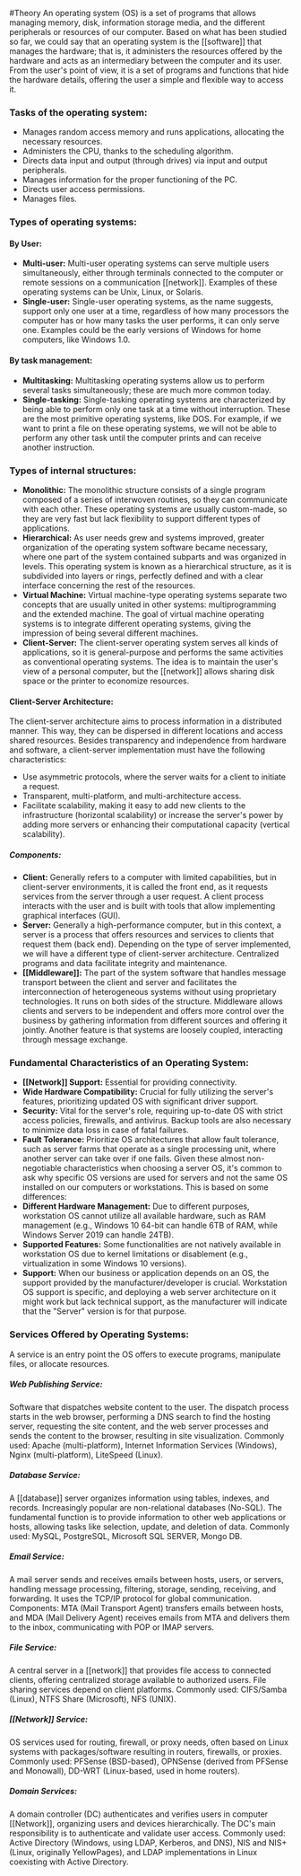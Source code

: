 #Theory 
An operating system (OS) is a set of programs that allows managing memory, disk, information storage media, and the different peripherals or resources of our computer. Based on what has been studied so far, we could say that an operating system is the [[software]] that manages the hardware; that is, it administers the resources offered by the hardware and acts as an intermediary between the computer and its user. From the user's point of view, it is a set of programs and functions that hide the hardware details, offering the user a simple and flexible way to access it.
### Tasks of the operating system:
- Manages random access memory and runs applications, allocating the necessary resources.
- Administers the CPU, thanks to the scheduling algorithm.
- Directs data input and output (through drives) via input and output peripherals.
- Manages information for the proper functioning of the PC.
- Directs user access permissions.
- Manages files.
### Types of operating systems:
#### By User:
- **Multi-user:** Multi-user operating systems can serve multiple users simultaneously, either through terminals connected to the computer or remote sessions on a communication [[network]]. Examples of these operating systems can be Unix, Linux, or Solaris.
- **Single-user:** Single-user operating systems, as the name suggests, support only one user at a time, regardless of how many processors the computer has or how many tasks the user performs, it can only serve one. Examples could be the early versions of Windows for home computers, like Windows 1.0.
#### By task management:
- **Multitasking:** Multitasking operating systems allow us to perform several tasks simultaneously; these are much more common today.
- **Single-tasking:** Single-tasking operating systems are characterized by being able to perform only one task at a time without interruption. These are the most primitive operating systems, like DOS. For example, if we want to print a file on these operating systems, we will not be able to perform any other task until the computer prints and can receive another instruction.
### Types of internal structures:
- **Monolithic:** The monolithic structure consists of a single program composed of a series of interwoven routines, so they can communicate with each other. These operating systems are usually custom-made, so they are very fast but lack flexibility to support different types of applications.
- **Hierarchical:** As user needs grew and systems improved, greater organization of the operating system software became necessary, where one part of the system contained subparts and was organized in levels. This operating system is known as a hierarchical structure, as it is subdivided into layers or rings, perfectly defined and with a clear interface concerning the rest of the resources.
- **Virtual Machine:** Virtual machine-type operating systems separate two concepts that are usually united in other systems: multiprogramming and the extended machine. The goal of virtual machine operating systems is to integrate different operating systems, giving the impression of being several different machines.
- **Client-Server:** The client-server operating system serves all kinds of applications, so it is general-purpose and performs the same activities as conventional operating systems. The idea is to maintain the user's view of a personal computer, but the [[network]] allows sharing disk space or the printer to economize resources.
#### Client-Server Architecture:
The client-server architecture aims to process information in a distributed manner. This way, they can be dispersed in different locations and access shared resources. Besides transparency and independence from hardware and software, a client-server implementation must have the following characteristics:
- Use asymmetric protocols, where the server waits for a client to initiate a request.
- Transparent, multi-platform, and multi-architecture access.
- Facilitate scalability, making it easy to add new clients to the infrastructure (horizontal scalability) or increase the server's power by adding more servers or enhancing their computational capacity (vertical scalability).
##### Components:
- **Client:** Generally refers to a computer with limited capabilities, but in client-server environments, it is called the front end, as it requests services from the server through a user request. A client process interacts with the user and is built with tools that allow implementing graphical interfaces (GUI).
- **Server:** Generally a high-performance computer, but in this context, a server is a process that offers resources and services to clients that request them (back end). Depending on the type of server implemented, we will have a different type of client-server architecture. Centralized programs and data facilitate integrity and maintenance.
- **[[Middleware]]:** The part of the system software that handles message transport between the client and server and facilitates the interconnection of heterogeneous systems without using proprietary technologies. It runs on both sides of the structure. Middleware allows clients and servers to be independent and offers more control over the business by gathering information from different sources and offering it jointly. Another feature is that systems are loosely coupled, interacting through message exchange.
### Fundamental Characteristics of an Operating System:
- **[[Network]] Support:** Essential for providing connectivity.
- **Wide Hardware Compatibility:** Crucial for fully utilizing the server's features, prioritizing updated OS with significant driver support.
- **Security:** Vital for the server's role, requiring up-to-date OS with strict access policies, firewalls, and antivirus. Backup tools are also necessary to minimize data loss in case of fatal failures.
- **Fault Tolerance:** Prioritize OS architectures that allow fault tolerance, such as server farms that operate as a single processing unit, where another server can take over if one fails.
Given these almost non-negotiable characteristics when choosing a server OS, it's common to ask why specific OS versions are used for servers and not the same OS installed on our computers or workstations. This is based on some differences:
- **Different Hardware Management:** Due to different purposes, workstation OS cannot utilize all available hardware, such as RAM management (e.g., Windows 10 64-bit can handle 6TB of RAM, while Windows Server 2019 can handle 24TB).
- **Supported Features:** Some functionalities are not natively available in workstation OS due to kernel limitations or disablement (e.g., virtualization in some Windows 10 versions).
- **Support:** When our business or application depends on an OS, the support provided by the manufacturer/developer is crucial. Workstation OS support is specific, and deploying a web server architecture on it might work but lack technical support, as the manufacturer will indicate that the "Server" version is for that purpose.
### Services Offered by Operating Systems:
A service is an entry point the OS offers to execute programs, manipulate files, or allocate resources.
##### Web Publishing Service:
Software that dispatches website content to the user. The dispatch process starts in the web browser, performing a DNS search to find the hosting server, requesting the site content, and the web server processes and sends the content to the browser, resulting in site visualization. Commonly used: Apache (multi-platform), Internet Information Services (Windows), Nginx (multi-platform), LiteSpeed (Linux).
##### Database Service:
A [[database]] server organizes information using tables, indexes, and records. Increasingly popular are non-relational databases (No-SQL). The fundamental function is to provide information to other web applications or hosts, allowing tasks like selection, update, and deletion of data. Commonly used: MySQL, PostgreSQL, Microsoft SQL SERVER, Mongo DB.
##### Email Service:
A mail server sends and receives emails between hosts, users, or servers, handling message processing, filtering, storage, sending, receiving, and forwarding. It uses the TCP/IP protocol for global communication. Components: MTA (Mail Transport Agent) transfers emails between hosts, and MDA (Mail Delivery Agent) receives emails from MTA and delivers them to the inbox, communicating with POP or IMAP servers.
##### File Service:
A central server in a [[network]] that provides file access to connected clients, offering centralized storage available to authorized users. File sharing services depend on client platforms. Commonly used: CIFS/Samba (Linux), NTFS Share (Microsoft), NFS (UNIX).
##### [[Network]] Service:
OS services used for routing, firewall, or proxy needs, often based on Linux systems with packages/software resulting in routers, firewalls, or proxies. Commonly used: PFSense (BSD-based), OPNSense (derived from PFSense and Monowall), DD-WRT (Linux-based, used in home routers).
##### Domain Services:
A domain controller (DC) authenticates and verifies users in computer [[Network]], organizing users and devices hierarchically. The DC's main responsibility is to authenticate and validate user access. Commonly used: Active Directory (Windows, using LDAP, Kerberos, and DNS), NIS and NIS+ (Linux, originally YellowPages), and LDAP implementations in Linux coexisting with Active Directory.